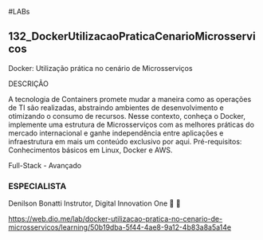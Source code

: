 #LABs

## 132_DockerUtilizacaoPraticaCenarioMicrosservicos

Docker: Utilização prática no cenário de Microsserviços

DESCRIÇÃO

A tecnologia de Containers promete mudar a maneira como as operações de TI são realizadas, abstraindo ambientes de desenvolvimento e otimizando o consumo de recursos. Nesse contexto, conheça o Docker, implemente uma estrutura de Microsserviços com as melhores práticas do mercado internacional e ganhe independência entre aplicações e infraestrutura em mais um conteúdo exclusivo por aqui. Pré-requisitos: Conhecimentos básicos em Linux, Docker e AWS.

Full-Stack - Avançado

### ESPECIALISTA
Denilson Bonatti
Instrutor, Digital Innovation One
 

https://web.dio.me/lab/docker-utilizacao-pratica-no-cenario-de-microsservicos/learning/50b19dba-5f44-4ae8-9a12-4b83a8a5a14e

